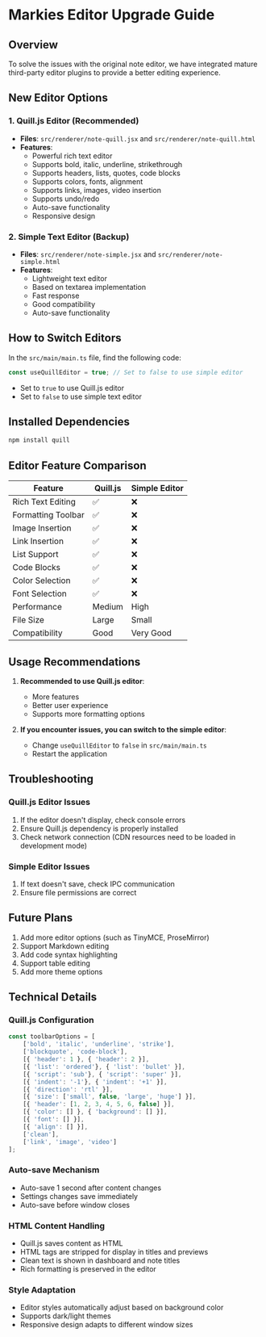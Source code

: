 # Markies Editor Upgrade Guide

## Overview

To solve the issues with the original note editor, we have integrated mature third-party editor plugins to provide a better editing experience.

## New Editor Options

### 1. Quill.js Editor (Recommended)
- **Files**: `src/renderer/note-quill.jsx` and `src/renderer/note-quill.html`
- **Features**:
  - Powerful rich text editor
  - Supports bold, italic, underline, strikethrough
  - Supports headers, lists, quotes, code blocks
  - Supports colors, fonts, alignment
  - Supports links, images, video insertion
  - Supports undo/redo
  - Auto-save functionality
  - Responsive design

### 2. Simple Text Editor (Backup)
- **Files**: `src/renderer/note-simple.jsx` and `src/renderer/note-simple.html`
- **Features**:
  - Lightweight text editor
  - Based on textarea implementation
  - Fast response
  - Good compatibility
  - Auto-save functionality

## How to Switch Editors

In the `src/main/main.ts` file, find the following code:

```typescript
const useQuillEditor = true; // Set to false to use simple editor
```

- Set to `true` to use Quill.js editor
- Set to `false` to use simple text editor

## Installed Dependencies

```bash
npm install quill
```

## Editor Feature Comparison

| Feature | Quill.js | Simple Editor |
|---------|----------|---------------|
| Rich Text Editing | ✅ | ❌ |
| Formatting Toolbar | ✅ | ❌ |
| Image Insertion | ✅ | ❌ |
| Link Insertion | ✅ | ❌ |
| List Support | ✅ | ❌ |
| Code Blocks | ✅ | ❌ |
| Color Selection | ✅ | ❌ |
| Font Selection | ✅ | ❌ |
| Performance | Medium | High |
| File Size | Large | Small |
| Compatibility | Good | Very Good |

## Usage Recommendations

1. **Recommended to use Quill.js editor**:
   - More features
   - Better user experience
   - Supports more formatting options

2. **If you encounter issues, you can switch to the simple editor**:
   - Change `useQuillEditor` to `false` in `src/main/main.ts`
   - Restart the application

## Troubleshooting

### Quill.js Editor Issues
1. If the editor doesn't display, check console errors
2. Ensure Quill.js dependency is properly installed
3. Check network connection (CDN resources need to be loaded in development mode)

### Simple Editor Issues
1. If text doesn't save, check IPC communication
2. Ensure file permissions are correct

## Future Plans

1. Add more editor options (such as TinyMCE, ProseMirror)
2. Support Markdown editing
3. Add code syntax highlighting
4. Support table editing
5. Add more theme options

## Technical Details

### Quill.js Configuration
```javascript
const toolbarOptions = [
    ['bold', 'italic', 'underline', 'strike'],
    ['blockquote', 'code-block'],
    [{ 'header': 1 }, { 'header': 2 }],
    [{ 'list': 'ordered'}, { 'list': 'bullet' }],
    [{ 'script': 'sub'}, { 'script': 'super' }],
    [{ 'indent': '-1'}, { 'indent': '+1' }],
    [{ 'direction': 'rtl' }],
    [{ 'size': ['small', false, 'large', 'huge'] }],
    [{ 'header': [1, 2, 3, 4, 5, 6, false] }],
    [{ 'color': [] }, { 'background': [] }],
    [{ 'font': [] }],
    [{ 'align': [] }],
    ['clean'],
    ['link', 'image', 'video']
];
```

### Auto-save Mechanism
- Auto-save 1 second after content changes
- Settings changes save immediately
- Auto-save before window closes

### HTML Content Handling
- Quill.js saves content as HTML
- HTML tags are stripped for display in titles and previews
- Clean text is shown in dashboard and note titles
- Rich formatting is preserved in the editor

### Style Adaptation
- Editor styles automatically adjust based on background color
- Supports dark/light themes
- Responsive design adapts to different window sizes 